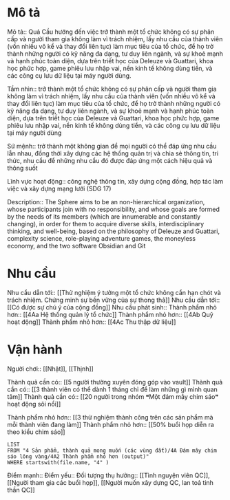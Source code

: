 # Mô tả
Mô tả:: Quả Cầu hướng đến việc trở thành một tổ chức không có sự phân cấp và người tham gia không làm vì trách nhiệm, lấy nhu cầu của thành viên (vốn nhiều vô kể và thay đổi liên tục) làm mục tiêu của tổ chức, để họ trở thành những người có kỹ năng đa dạng, tư duy liên ngành, và sự khoẻ mạnh và hạnh phúc toàn diện, dựa trên triết học của Deleuze và Guattari, khoa học phức hợp, game phiêu lưu nhập vai, nền kinh tế không dùng tiền, và các công cụ lưu dữ liệu tại máy người dùng.

Tầm nhìn:: trở thành một tổ chức không có sự phân cấp và người tham gia không làm vì trách nhiệm, lấy nhu cầu của thành viên (vốn nhiều vô kể và thay đổi liên tục) làm mục tiêu của tổ chức, để họ trở thành những người có kỹ năng đa dạng, tư duy liên ngành, và sự khoẻ mạnh và hạnh phúc toàn diện, dựa trên triết học của Deleuze và Guattari, khoa học phức hợp, game phiêu lưu nhập vai, nền kinh tế không dùng tiền, và các công cụ lưu dữ liệu tại máy người dùng

Sứ mệnh:: trở thành một không gian để mọi người có thể đáp ứng nhu cầu lẫn nhau, đồng thời xây dựng các hệ thống quản trị và chia sẻ thông tin, tri thức, nhu cầu để những nhu cầu đó được đáp ứng một cách hiệu quả và thông suốt

Lĩnh vực hoạt động:: công nghệ thông tin, xây dựng cộng đồng, hợp tác làm việc và xây dựng mạng lưới (SDG 17) 



Description:: The Sphere aims to be an non-hierarchical organization, whose participants join with no responsibility, and whose goals are formed by the needs of its members (which are innumerable and constantly changing), in order for them to acquire diverse skills, interdisciplinary thinking, and well-being, based on the philosophy of Deleuze and Guattari, complexity science, role-playing adventure games, the moneyless economy, and the two software Obsidian and Git 

# Nhu cầu
Nhu cầu dẫn tới:: [[Thử nghiệm ý tưởng một tổ chức không cần hạn chót và trách nhiệm. Chứng minh sự bền vững của sự thong thả]] 
Nhu cầu dẫn tới:: [[Có được sự chú ý của cộng đồng]]
Nhu cầu phát sinh::
Thành phẩm nhỏ hơn:: [[4Aa Hệ thống quản lý tổ chức]]
Thành phẩm nhỏ hơn:: [[4Ab Quỹ hoạt động]]
Thành phẩm nhỏ hơn:: [[4Ac Thu thập dữ liệu]]

# Vận hành
Người chơi:: [[Nhật]], [[Thịnh]]

Thành quả cần có:: [[5 người thường xuyên đóng góp vào vault]]
Thành quả cần có:: [[3 thành viên có thể dành 1 tháng chỉ để làm những gì mình quan tâm]]
Thành quả cần có:: [[20 người trong nhóm ❝Một đám mây chim sáo❞ hoạt động sôi nổi]]

Thành phẩm nhỏ hơn:: [[3 thử nghiệm thành công trên các sản phẩm mà mỗi thành viên đang làm]]
Thành phẩm nhỏ hơn:: [[50% buổi họp diễn ra theo kiểu chim sáo]]
```dataview
LIST
FROM "4 Sản phẩm, thành quả mong muốn (các vùng đất)/4A Đám mây chim sáo lông vàng/4A2 Thành phẩm nhỏ hơn (output)" 
WHERE startswith(file.name, "4" )
```

Điểm mạnh::
Điểm yếu::
Đối tượng thụ hưởng:: [[Tình nguyện viên QC]], [[Người tham gia các buổi họp]], [[Người muốn xây dựng QC, lan toả tinh thần QC]]